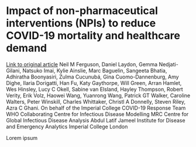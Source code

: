 # Impact of non-pharmaceutical interventions (NPIs) to reduce COVID-19 mortality and healthcare demand

[Link to original article](https://www.imperial.ac.uk/mrc-global-infectious-disease-analysis/news--wuhan-coronavirus/)
Neil M Ferguson, Daniel Laydon, Gemma Nedjati-Gilani, Natsuko Imai, Kylie Ainslie, Marc Baguelin, Sangeeta Bhatia, Adhiratha Boonyasiri,  Zulma Cucunubá, Gina Cuomo-Dannenburg, Amy Dighe, Ilaria Dorigatti,  Han Fu, Katy Gaythorpe, Will Green, Arran Hamlet, Wes Hinsley, Lucy C Okell, Sabine van Elsland, Hayley Thompson, Robert Verity, Erik Volz, Haowei Wang, Yuanrong Wang, Patrick GT Walker, Caroline Walters, Peter Winskill, Charles Whittaker, Christl A Donnelly, Steven Riley, Azra C Ghani.
On behalf of the Imperial College COVID-19 Response Team
WHO Collaborating Centre for Infectious Disease Modelling
MRC Centre for Global Infectious Disease Analysis
Abdul Latif Jameel Institute for Disease and Emergency Analytics
Imperial College London

Lorem ipsum
